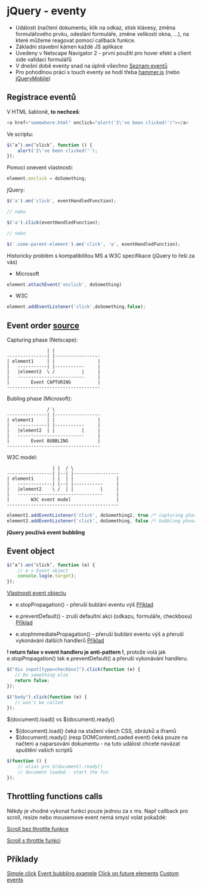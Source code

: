 # jQuery - eventy
* Události (načtení dokumentu, klik na odkaz, stisk klávesy, změna formulářového prvku, odeslání formuláře, změne velikosti okna, ...), na které můžeme reagovat pomocí callback funkce.
* Základní stavební kámen každé JS aplikace
* Uvedeny v Netscape Navigator 2 - první použití pro hover efekt a client side validaci formulářů
* V dnešní době eventy snad na úplně všechno [Seznam eventů](https://developer.mozilla.org/en-US/docs/Web/Events)
* Pro pohodlnou práci s touch eventy se hodí třeba [hammer.js](http://hammerjs.github.io/) (nebo [jQueryMobile](https://jquerymobile.com/))

## Registrace eventů

V HTML šabloně, **to nechceš**:

```js
<a href="somewhere.html" onclick="alert('I\'ve been clicked!')"></a>
```

Ve scriptu:

```js
$(‘a’).on(‘click’, function () {
	alert('I\'ve been clicked!'');
});
```

Pomoci onevent vlastnosti:

```js
element.onclick = doSomething;
```

jQuery:

```js
$('a').on('click', eventHandledFunction);

// nebo

$('a').click(eventHandledFunction);

// nebo

$('.some-parent-element').on('click', 'a', eventHandledFunction);
```

Historicky problém s kompatibilitou MS a W3C specifikace (jQuery to řeší za vás)

* Microsoft

```js
element.attachEvent('onclick', doSomething)
```

* W3C

```js
element.addEventListener('click',doSomething,false);
```

## Event order [source](http://www.quirksmode.org/js/events_order.html)

Capturing phase (Netscape):

	               | |
	---------------| |-----------------
	| element1     | |                |
	|   -----------| |-----------     |
	|   |element2  \ /          |     |
	|   -------------------------     |
	|        Event CAPTURING          |
	-----------------------------------


Bubling phase (Microsoft):

	               / \
	---------------| |-----------------
	| element1     | |                |
	|   -----------| |-----------     |
	|   |element2  | |          |     |
	|   -------------------------     |
	|        Event BUBBLING           |
	-----------------------------------


W3C model:

	                 | |  / \
	-----------------| |--| |-----------------
	| element1       | |  | |                |
	|   -------------| |--| |-----------     |
	|   |element2    \ /  | |          |     |
	|   --------------------------------     |
	|        W3C event model                 |
	------------------------------------------


```js
element1.addEventListener('click', doSomething2, true /* capturing phase */)
element2.addEventListener('click', doSomething, false /* bubbling phase */)
```

**jQuery používá event bubbling**

## Event object
```js
$(‘a’).on(‘click’, function (e) {
	// e = Event object
	console.log(e.target);
});
```

[Vlastnosti event objectu](http://jsfiddle.net/ondrejcech/eL9dw1rz/)

* e.stopPropagation() - přeruší bublání eventu výš [Příklad](http://jsfiddle.net/ondrejcech/8dj7ns89/)

* e.preventDefault() - zruší defaultní akci (odkazu, formuláře, checkboxu) [Příklad](http://jsfiddle.net/ondrejcech/spgzebxn/)

* e.stopImmediatePropagation() - přeruší bublání eventu výš a přeruší vykonávání dalších handlerů [Příklad](http://jsfiddle.net/ondrejcech/1dks7yte/1/)

**! return false v event handleru je anti-pattern !**, protože volá jak e.stopPropagation() tak e.preventDefault() a přeruší vykonávání handleru.

```js
$("div input[type=checkbox]").click(function (e) {
   // Do something else
   return false;
});

$("body").click(function (e) {
   // won't be called
});
```

$(document).load() vs $(document).ready()
* $(document).load() čeká na stažení všech CSS, obrázků a iframů
* $(document).ready() (resp DOMContentLoaded event) čeká pouze na načtení a naparsování dokumentu - na tuto událost chcete navázat spuštění vašich scriptů

```js
$(function () {
	// alias pro $(document).ready()
	// document loaded - start the fun
});
```

## Throttling functions calls
Někdy je vhodné vykonat funkci pouze jednou za x ms. Např callback pro scroll, resize nebo mousemove event nemá smysl volat pokaždé:

[Scroll bez throttle funkce](http://jsfiddle.net/ondrejcech/kammzzum/)

[Scroll s throttle funkcí](http://jsfiddle.net/ondrejcech/t9a2sbtv/)

## Příklady

[Simple click](http://jsfiddle.net/ondrejcech/h0grc45u/)
[Event bubbling example](http://jsfiddle.net/ondrejcech/up6L7tah/)
[Click on future elements](http://jsfiddle.net/ondrejcech/g1f34afx/)
[Custom events](http://jsfiddle.net/ondrejcech/ed6he5oa/)



